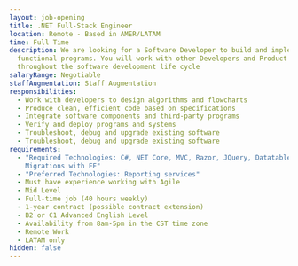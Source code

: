 ```yaml
---
layout: job-opening
title: .NET Full-Stack Engineer
location: Remote - Based in AMER/LATAM
time: Full Time
description: We are looking for a Software Developer to build and implement
  functional programs. You will work with other Developers and Product Managers
  throughout the software development life cycle
salaryRange: Negotiable
staffAugmentation: Staff Augmentation
responsibilities:
  - Work with developers to design algorithms and flowcharts
  - Produce clean, efficient code based on specifications
  - Integrate software components and third-party programs
  - Verify and deploy programs and systems
  - Troubleshoot, debug and upgrade existing software
  - Troubleshoot, debug and upgrade existing software
requirements:
  - "Required Technologies: C#, NET Core, MVC, Razor, JQuery, Datatables, SQL,
    Migrations with EF"
  - "Preferred Technologies: Reporting services"
  - Must have experience working with Agile
  - Mid Level
  - Full-time job (40 hours weekly)
  - 1-year contract (possible contract extension)
  - B2 or C1 Advanced English Level
  - Availability from 8am-5pm in the CST time zone
  - Remote Work
  - LATAM only
hidden: false
---
```


